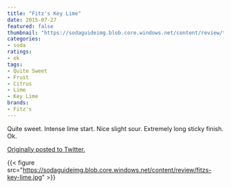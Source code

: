 ```yaml
---
title: "Fitz's Key Lime"
date: 2015-07-27
featured: false
thumbnail: "https://sodaguideimg.blob.core.windows.net/content/review/thumbs/fitzs-key-lime.jpg"
categories:
- soda
ratings:
- ok
tags:
- Quite Sweet
- Fruit
- Citrus
- Lime
- Key Lime
brands:
- Fitz's
---
```


Quite sweet. Intense lime start. Nice slight sour. Extremely long sticky finish. Ok.

[Originally posted to Twitter.](https://twitter.com/Cavorter/status/625722200503377920)

{{< figure src="https://sodaguideimg.blob.core.windows.net/content/review/fitzs-key-lime.jpg" >}}

